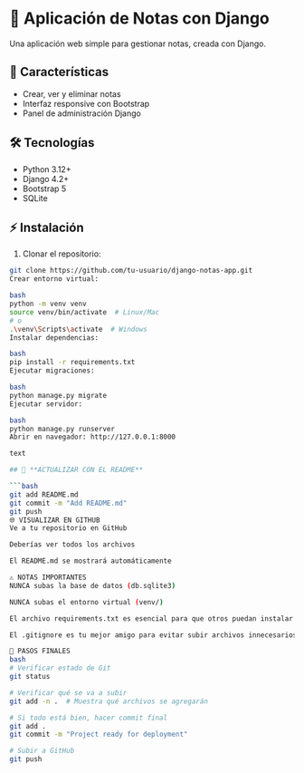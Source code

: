 # 📝 Aplicación de Notas con Django

Una aplicación web simple para gestionar notas, creada con Django.

## 🚀 Características

- Crear, ver y eliminar notas
- Interfaz responsive con Bootstrap
- Panel de administración Django

## 🛠️ Tecnologías

- Python 3.12+
- Django 4.2+
- Bootstrap 5
- SQLite

## ⚡ Instalación

1. Clonar el repositorio:
```bash
git clone https://github.com/tu-usuario/django-notas-app.git
Crear entorno virtual:

bash
python -m venv venv
source venv/bin/activate  # Linux/Mac
# o
.\venv\Scripts\activate  # Windows
Instalar dependencias:

bash
pip install -r requirements.txt
Ejecutar migraciones:

bash
python manage.py migrate
Ejecutar servidor:

bash
python manage.py runserver
Abrir en navegador: http://127.0.0.1:8000

text

## 🔄 **ACTUALIZAR CON EL README**

```bash
git add README.md
git commit -m "Add README.md"
git push
🌐 VISUALIZAR EN GITHUB
Ve a tu repositorio en GitHub

Deberías ver todos los archivos

El README.md se mostrará automáticamente

⚠️ NOTAS IMPORTANTES
NUNCA subas la base de datos (db.sqlite3)

NUNCA subas el entorno virtual (venv/)

El archivo requirements.txt es esencial para que otros puedan instalar las dependencias

El .gitignore es tu mejor amigo para evitar subir archivos innecesarios

🎯 PASOS FINALES
bash
# Verificar estado de Git
git status

# Verificar qué se va a subir
git add -n .  # Muestra qué archivos se agregarán

# Si todo está bien, hacer commit final
git add .
git commit -m "Project ready for deployment"

# Subir a GitHub
git push